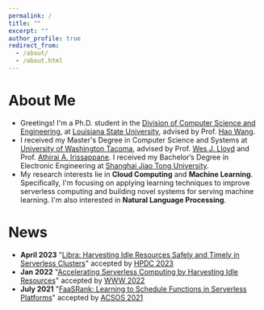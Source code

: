 ```yaml
---
permalink: /
title: ""
excerpt: ""
author_profile: true
redirect_from: 
  - /about/
  - /about.html
---
```


# About Me

* Greetings! I'm a Ph.D. student in the [Division of Computer Science and Engineering](https://www.lsu.edu/eng/cse/), at [Louisiana State University](https://www.lsu.edu/), advised by Prof. [Hao Wang](https://intellisys.haow.ca/haowang/).
* I received my Master's Degree in Computer Science and Systems at [University of Washington Tacoma](https://www.tacoma.uw.edu/), advised by Prof. [Wes J. Lloyd](http://faculty.washington.edu/wlloyd/index.html) and Prof. [Athirai A. Irissappane](https://scholar.google.com.sg/citations?user=WHQfm8MAAAAJ&hl=en). I received my Bachelor’s Degree in Electronic Engineering at [Shanghai Jiao Tong University](http://en.sjtu.edu.cn/).
* My research interests lie in **Cloud Computing** and **Machine Learning**. Specifically, I'm focusing on applying learning techniques to improve serverless computing and building novel systems for serving machine learning. I'm also interested in **Natural Language Processing**.

# News
* **April 2023** "[Libra: Harvesting Idle Resources Safely and Timely in Serverless Clusters](https://intellisys.haow.ca/assets/pdf/Libra_Hanfei_HPDC23.pdf)" accepted by [HPDC 2023](https://www.hpdc.org/2023/)  
* **Jan 2022** "[Accelerating Serverless Computing by Harvesting Idle Resources](https://doi.org/10.1145/3485447.3511979)" accepted by [WWW 2022](https://www2022.thewebconf.org/)  
* **July 2021** "[FaaSRank: Learning to Schedule Functions in Serverless Platforms](https://ieeexplore.ieee.org/document/9659513)" accepted by [ACSOS 2021](https://conf.researchr.org/home/acsos-2021)  

